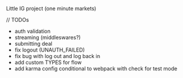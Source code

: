 Little IG project
(one minute markets)

// TODOs
- auth validation
- streaming (middleswares?)
- submitting deal
- fix logout (UNAUTH_FAILED)
- fix bug with log out and log back in
- add custom TYPES for flow
- add karma config conditional to webpack with check for test mode
